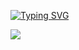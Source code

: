 [![Typing SVG](https://readme-typing-svg.demolab.com?font=Quicksand&size=24&pause=1000&color=59A14D&center=true&vCenter=true&width=500&lines=aspiring+full-stack+web+developer;currently+studying+at+Epicodus;learning+JavaScript%2C+C%23%2C+.NET%2C+and+React)](https://git.io/typing-svg)

[![](https://img.shields.io/badge/-@eluckie-%23181717?style=flat-square&logo=github)](https://github.com/eluckie)


<!--

Here are some ideas to get you started:

- 🔭 I’m currently working on ...
- 🌱 I’m currently learning ...
- 👯 I’m looking to collaborate on ...
- 🤔 I’m looking for help with ...
- 💬 Ask me about ...
- 📫 How to reach me: ...
- 😄 Pronouns: ...
- ⚡ Fun fact: ...
-->

